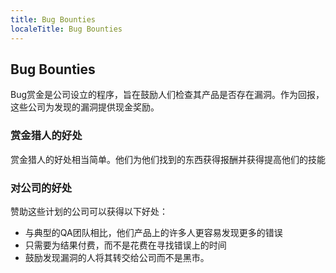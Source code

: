 ```yaml
---
title: Bug Bounties
localeTitle: Bug Bounties
---
```

## Bug Bounties

Bug赏金是公司设立的程序，旨在鼓励人们检查其产品是否存在漏洞。作为回报，这些公司为发现的漏洞提供现金奖励。

### 赏金猎人的好处

赏金猎人的好处相当简单。他们为他们找到的东西获得报酬并获得提高他们的技能

### 对公司的好处

赞助这些计划的公司可以获得以下好处：

*   与典型的QA团队相比，他们产品上的许多人更容易发现更多的错误
*   只需要为结果付费，而不是花费在寻找错误上的时间
*   鼓励发现漏洞的人将其转交给公司而不是黑市。